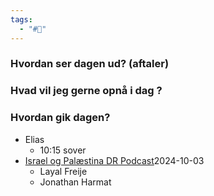 ```yaml
---
tags:
  - "#📅"
---
```

### Hvordan ser dagen ud? (aftaler)


### Hvad vil jeg gerne opnå i dag ?


### Hvordan gik dagen?
- Elias 
	- 10:15 sover 
- [Israel og Palæstina DR Podcast](https://www.dr.dk/lyd/p1/kampen-om-historien/kampen-om-historien-2023/israel-og-palaestina-konflikten-uden-ende-11032315062)2024-10-03
	- Layal Freije 
	- Jonathan Harmat 